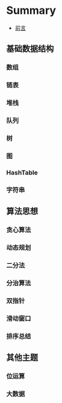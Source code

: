 # Summary

* [前言](README.md)

## 基础数据结构
### 数组
### 链表
### 堆栈
### 队列
### 树
### 图
### HashTable
### 字符串

## 算法思想
### 贪心算法
### 动态规划
### 二分法
### 分治算法
### 双指针
### 滑动窗口
### 排序总结 

## 其他主题
### 位运算
### 大数据
